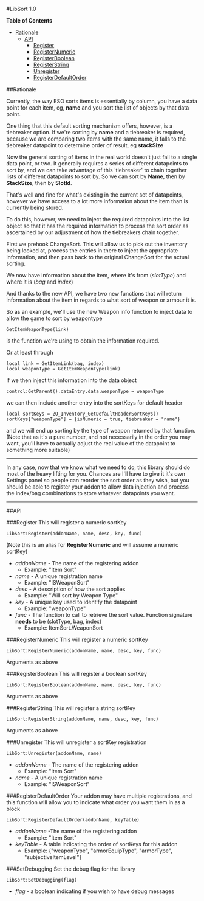 #LibSort 1.0

**Table of Contents**  
- [Rationale](#user-content-rationale)
    - [API](#user-content-api)
        - [Register](#user-content-register)
        - [RegisterNumeric](#user-content-registernumeric)
        - [RegisterBoolean](#user-content-registerboolean)
        - [RegisterString](#user-content-registerstring)
        - [Unregister](#user-content-unregister)
        - [RegisterDefaultOrder](#user-content-registerdefaultorder)

##Rationale

Currently, the way ESO sorts items is essentially by column, you have a data point for each item, eg, **name** and you sort the list of objects by that data point.

One thing that this default sorting mechanism offers, however, is a tiebreaker option. If we're sorting by **name** and a tiebreaker is required, because we are comparing two items with the same name, it falls to the tiebreaker datapoint to determine order of result, eg **stackSize**

Now the general sorting of items in the real world doesn't just fall to a single data point, or two. It generally requires a series of different datapoints to sort by, and we can take advantage of this 'tiebreaker' to 
chain together lists of different datapoints to sort by. So we can sort by **Name**, then by **StackSize**, then by **SlotId**. 

That's well and fine for what's existing in the current set of datapoints, however we have access to a lot more information about the item than is currently being stored.

To do this, however, we need to inject the required datapoints into the list object so that it has the required information to process the sort order as ascertained by our adjustment of how the tiebreakers chain together.

First we prehook ChangeSort. This will allow us to pick out the inventory being looked at, process the entries in there to inject the appropriate information, and then pass back to the original ChangeSort for the actual sorting.

We now have information about the item, where it's from (*slotType*) and where it is (*bag* and *index*)

And thanks to the new API, we have two new functions that will return information about the item in regards to what sort of weapon or armour it is.

So as an example, we'll use the new Weapon info function to inject data to allow the game to sort by weapontype

	GetItemWeaponType(link)

is the function we're using to obtain the information required. 

Or at least through

	local link = GetItemLink(bag, index)
	local weaponType = GetItemWeaponType(link)

If we then inject this information into the data object
	
	control:GetParent().dataEntry.data.weaponType = weaponType

we can then include another entry into the sortKeys for default header

	local sortKeys = ZO_Inventory_GetDefaultHeaderSortKeys()
	sortKeys["weaponType"] = {isNumeric = true, tiebreaker = "name"}

and we will end up sorting by the type of weapon returned by that function. (Note that as it's a pure number, and not necessarily in the order you may want, you'll have to actually adjust the real value of the datapoint to something more suitable)

---

In any case, now that we know what we need to do, this library should do most of the heavy lifting for you. Chances are I'll have to give it it's own Settings panel so people can reorder the sort order as they wish, but you should be able to register your addon to allow data injection and process the index/bag combinations to store whatever datapoints you want.

---
##API

###Register
This will register a numeric sortKey
    
    LibSort:Register(addonName, name, desc, key, func)

(Note this is an alias for **RegisterNumeric** and will assume a numeric sortKey)
- *addonName* - The name of the registering addon 
    + Example: "Item Sort"
- *name* - A unique registration name 
    + Example: "ISWeaponSort"
- *desc* - A description of how the sort applies 
    + Example: "Will sort by Weapon Type"
- *key* - A unique key used to identify the datapoint
    + Example: "weaponType"
- *func* - The function to call to retrieve the sort value. Function signature **needs** to be (slotType, bag, index)
    + Example: ItemSort.WeaponSort

###RegisterNumeric
This will register a numeric sortKey
    
    LibSort:RegisterNumeric(addonName, name, desc, key, func)
Arguments as above

###RegisterBoolean
This will register a boolean sortKey
    
    LibSort:RegisterBoolean(addonName, name, desc, key, func)
Arguments as above

###RegisterString
This will register a string sortKey

    LibSort:RegisterString(addonName, name, desc, key, func)
Arguments as above

###Unregister
This will unregister a sortKey registration

    LibSort:Unregister(addonName, name)

- *addonName* - The name of the registering addon 
    + Example: "Item Sort"
- *name* - A unique registration name 
    + Example: "ISWeaponSort"

###RegisterDefaultOrder
Your addon may have multiple registrations, and this function will allow you to indicate what order you want them in as a block

    LibSort:RegisterDefaultOrder(addonName, keyTable)

- *addonName* -The name of the registering addon
    + Example: "Item Sort"
- *keyTable* - A table indicating the order of sortKeys for this addon
    + Example: {"weaponType", "armorEquipType", "armorType", "subjectiveItemLevel"}

###SetDebugging
Set the debug flag for the library

    LibSort:SetDebugging(flag)

- *flag* - a boolean indicating if you wish to have debug messages
